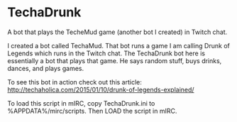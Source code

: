 # TechaDrunk
A bot that plays the TecheMud game (another bot I created) in Twitch chat.

I created a bot called TechaMud. That bot runs a game I am calling Drunk of Legends which runs in the Twitch chat. The TechaDrunk bot here is essentially a bot that plays that game. He says random stuff, buys drinks, dances, and plays games.

To see this bot in action check out this article: http://techaholica.com/2015/01/10/drunk-of-legends-explained/

To load this script in mIRC, copy TechaDrunk.ini to %APPDATA%/mirc/scripts. Then LOAD the script in mIRC.

